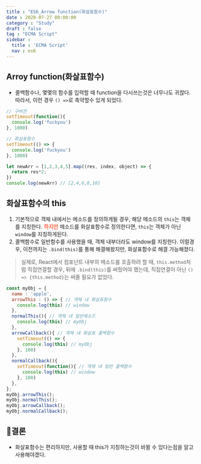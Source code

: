 ```yaml
---
title : "ES6_Arrow function(화살표함수)"
date : 2020-07-27 00:00:00
category : "Study"
draft : false
tag : "ECMA Script"
sidebar : 
  title : 'ECMA Script'
  nav : es6    
---   
```

## Arroy function(화살표함수)
* 콜백함수나, 몇몇의 함수를 입력할 때 function을 다시쓰는것은 너무나도 귀찮다. 따라서, 이런 경우 `() =>`로 축약할수 있게 되었다.

```javascript
// 구버전
setTimeout(function(){
  console.log('fuckyou')
}, 1000)

// 화살표함수
setTimeout(() => {
  console.log('fuckyou')
}, 1000)

let newArr = [1,2,3,4,5].map((res, index, object) => {
  return res*2;
})
console.log(newArr) // [2,4,6,8,10]
```

## 화살표함수의 this
1. 기본적으로 객체 내에서는 메소드를 정의하게될 경우, 해당 메소드의 `this`는 객체를 지칭한다. <b style="color : tomato; font-">하지만</b>
메소드를 화살표함수로 정의한다면, `this`는 객체가 아닌 `window`를 지칭하게된다.
2. 콜백함수로 일반함수를 사용했을 때, 객체 내부더라도 window를 지칭한다. 이럴경우, 이전까지는 `.bind(this)`를 통해 해결해왔지만, 화살표함수로 해결 가능해졌다.
> 실제로, React에서 컴포넌트 내부의 메소드를 호출하려 할 때, `this.method`처럼 직접연결할 경우, 뒤에 `.bind(this)`를 써줬어야 했는데, 직접연결이 아닌 `() => {this.method}`는 써줄 필요가 없었다.

```javascript
const myObj = {
  name : 'apple',
  arrowThis : () => { // 객체 내 화살표함수
    console.log(this) // window
  },
  normalThis(){ // 객체 내 일반메소드
    console.log(this) // myObj
  },
  arrowCallback(){ // 객체 내 화살표 콜백함수
    setTimeout(() => {
      console.log(this) // myObj
    }, 100)
  },
  normalCallback(){
    setTimeout(function(){ // 객체 내 일반 콜백함수
      console.log(this) // window
    }, 100)
  },
};
myObj.arrowThis();
myObj.normalThis();
myObj.arrowCallback();
myObj.normalCallback();
```

## 🧐결론
  * 화살표함수는 편리하지만, 사용할 때 this가 지칭하는것이 바뀔 수 있다는점을 알고 사용해야겠다.